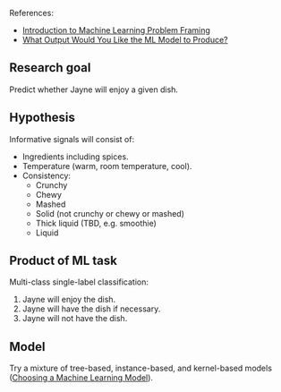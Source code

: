 References:

- [Introduction to Machine Learning Problem Framing](https://developers.google.com/machine-learning/problem-framing/big-questions)
- [What Output Would You Like the ML Model to Produce?](https://developers.google.com/machine-learning/problem-framing/framing#what-output-would-you-like-the-ml-model-to-produce)

## Research goal

Predict whether Jayne will enjoy a given dish.

##  Hypothesis

Informative signals will consist of:

- Ingredients including spices.
- Temperature (warm, room temperature, cool).
- Consistency:
    - Crunchy
    - Chewy
    - Mashed
    - Solid (not crunchy or chewy or mashed) 
    - Thick liquid (TBD, e.g. smoothie)
    - Liquid

## Product of ML task

Multi-class single-label classification:

1. Jayne will enjoy the dish.
2. Jayne will have the dish if necessary.
3. Jayne will not have the dish.

## Model

Try a mixture of tree-based, instance-based, and kernel-based models ([Choosing a Machine Learning Model](https://towardsdatascience.com/part-i-choosing-a-machine-learning-model-9821eecdc4ce)).
